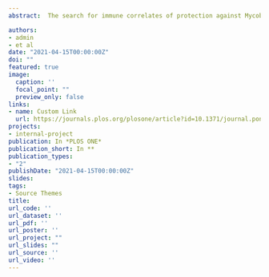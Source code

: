 ```yaml
---
abstract:  The search for immune correlates of protection against Mycobacterium tuberculosis (MTB) infection in humans is limited by the focus on peripheral blood measures. Bronchoalveolar lavage (BAL) can safely be done and provides insight into cellular function in the lung where infection is first established. In this study, blood and lung samples were assayed to determine if heavily MTB exposed persons who resist development of latent MTB infection (RSTR) vs those who develop latent MTB infection (LTBI), differ in the make-up of resident BAL innate and adaptive immune cells.

authors:
- admin
- et al
date: "2021-04-15T00:00:00Z"
doi: ""
featured: true
image:
  caption: ''
  focal_point: ""
  preview_only: false
links:
- name: Custom Link
  url: https://journals.plos.org/plosone/article?id=10.1371/journal.pone.0249477
projects:
- internal-project
publication: In *PLOS ONE*
publication_short: In **
publication_types:
- "2"
publishDate: "2021-04-15T00:00:00Z"
slides: 
tags:
- Source Themes
title: 
url_code: ''
url_dataset: ''
url_pdf: ''
url_poster: ''
url_project: ""
url_slides: ""
url_source: ''
url_video: ''
---
```

